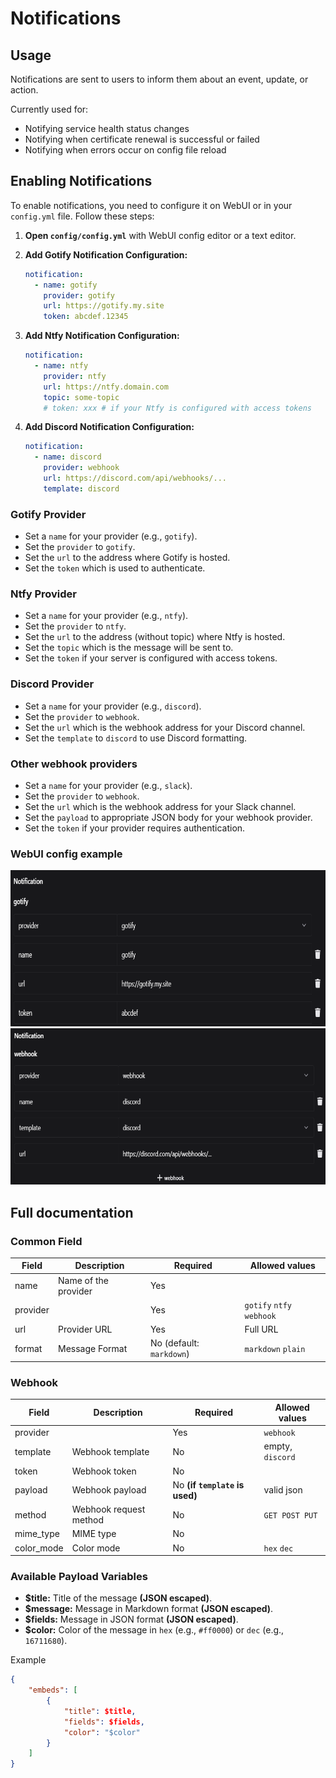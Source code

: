 # Notifications

## Usage

Notifications are sent to users to inform them about an event, update, or action.

Currently used for:

- Notifying service health status changes
- Notifying when certificate renewal is successful or failed
- Notifying when errors occur on config file reload

## Enabling Notifications

To enable notifications, you need to configure it on WebUI or in your `config.yml` file. Follow these steps:

1. **Open `config/config.yml`** with WebUI config editor or a text editor.

2. **Add Gotify Notification Configuration:**

   ```yaml
   notification:
     - name: gotify
       provider: gotify
       url: https://gotify.my.site
       token: abcdef.12345
   ```

3. **Add Ntfy Notification Configuration:**

   ```yaml
   notification:
     - name: ntfy
       provider: ntfy
       url: https://ntfy.domain.com
       topic: some-topic
       # token: xxx # if your Ntfy is configured with access tokens
   ```

4. **Add Discord Notification Configuration:**

   ```yaml
   notification:
     - name: discord
       provider: webhook
       url: https://discord.com/api/webhooks/...
       template: discord
   ```

### Gotify Provider

- Set a `name` for your provider (e.g., `gotify`).
- Set the `provider` to `gotify`.
- Set the `url` to the address where Gotify is hosted.
- Set the `token` which is used to authenticate.

### Ntfy Provider

- Set a `name` for your provider (e.g., `ntfy`).
- Set the `provider` to `ntfy`.
- Set the `url` to the address (without topic) where Ntfy is hosted.
- Set the `topic` which is the message will be sent to.
- Set the `token` if your server is configured with access tokens.

### Discord Provider

- Set a `name` for your provider (e.g., `discord`).
- Set the `provider` to `webhook`.
- Set the `url` which is the webhook address for your Discord channel.
- Set the `template` to `discord` to use Discord formatting.

### Other webhook providers

- Set a `name` for your provider (e.g., `slack`).
- Set the `provider` to `webhook`.
- Set the `url` which is the webhook address for your Slack channel.
- Set the `payload` to appropriate JSON body for your webhook provider.
- Set the `token` if your provider requires authentication.

### WebUI config example

<img src="/images/config/gotify-notification.png" height="250" alt="Gotify Notification" title="Gotify Notification"/>
<img src="/images/config/discord-notification.png" height="250" alt="Discord Notification" title="Discord Notification"/>

## Full documentation

### Common Field

| Field    | Description          | Required                 | Allowed values            |
| -------- | -------------------- | ------------------------ | ------------------------- |
| name     | Name of the provider | Yes                      |                           |
| provider |                      | Yes                      | `gotify` `ntfy` `webhook` |
| url      | Provider URL         | Yes                      | Full URL                  |
| format   | Message Format       | No (default: `markdown`) | `markdown` `plain`        |

### Webhook

| Field      | Description            | Required                       | Allowed values   |
| ---------- | ---------------------- | ------------------------------ | ---------------- |
| provider   |                        | Yes                            | `webhook`        |
| template   | Webhook template       | No                             | empty, `discord` |
| token      | Webhook token          | No                             |                  |
| payload    | Webhook payload        | No **(if `template` is used)** | valid json       |
| method     | Webhook request method | No                             | `GET POST PUT`   |
| mime_type  | MIME type              | No                             |                  |
| color_mode | Color mode             | No                             | `hex` `dec`      |

### Available Payload Variables

- **$title:** Title of the message **(JSON escaped)**.
- **$message:** Message in Markdown format **(JSON escaped)**.
- **$fields:** Message in JSON format **(JSON escaped)**.
- **$color:** Color of the message in `hex` (e.g., `#ff0000`) or `dec` (e.g., `16711680`).

Example

```json
{
    "embeds": [
        {
            "title": $title,
            "fields": $fields,
            "color": "$color"
        }
    ]
}
```
